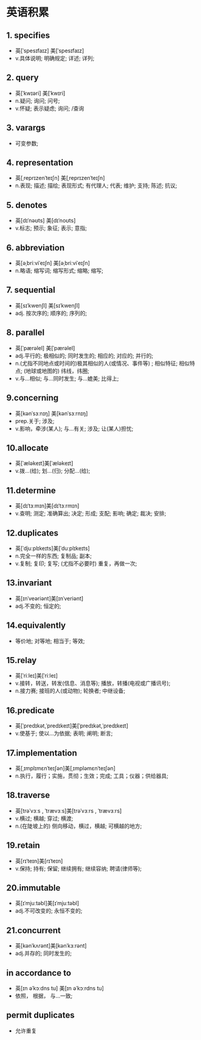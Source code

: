 # 英语积累 #
## 1. specifies 
- 英[ˈspesɪfaɪz] 美[ˈspesɪfaɪz]   
- v.具体说明; 明确规定; 详述; 详列;
## 2. query ##
- 英[ˈkwɪəri] 美[ˈkwɪri]  
- n.疑问; 询问; 问号; 
- v.怀疑; 表示疑虑; 询问;  /查询      
## 3. varargs 
- 可变参数;
## 4. representation  
- 英[ˌreprɪzenˈteɪʃn] 美[ˌreprɪzenˈteɪʃn]                      
- n.表现; 描述; 描绘; 表现形式; 有代理人; 代表; 维护; 支持; 陈述; 抗议;
## 5. denotes   
- 英[dɪˈnəʊts] 美[dɪˈnoʊts] 
- v.标志; 预示; 象征; 表示; 意指;
## 6. abbreviation ##
- 英[əˌbriːviˈeɪʃn] 美[əˌbriːviˈeɪʃn]  
- n.略语; 缩写词; 缩写形式; 缩略; 缩写;
## 7. sequential ##
- 英[sɪˈkwenʃl] 美[sɪˈkwenʃl]  
- adj.	按次序的; 顺序的; 序列的;
## 8. parallel ##
- 英[ˈpærəlel] 美[ˈpærəlel]
- adj.平行的; 极相似的; 同时发生的; 相应的; 对应的; 并行的;
- n.(尤指不同地点或时间的)极其相似的人(或情况、事件等) ; 相似特征; 相似特点; (地球或地图的) 纬线，纬圈;
- v.与…相似; 与…同时发生; 与…媲美; 比得上;
## 9.concerning ##
- 英[kənˈsɜːnɪŋ] 美[kənˈsɜːrnɪŋ]
- prep.关于; 涉及;
- v.影响，牵涉(某人); 与…有关; 涉及; 让(某人)担忧;
## 10.allocate ##	
- 英[ˈæləkeɪt]美[ˈæləkeɪt]
- v.拨…(给); 划…(归); 分配…(给);
## 11.determine ##
- 英[dɪˈtɜːmɪn]美[dɪˈtɜːrmɪn]
- v.查明; 测定; 准确算出; 决定; 形成; 支配; 影响; 确定; 裁决; 安排;
## 12.duplicates ##
- 英[ˈdjuːplɪkeɪts]美[ˈduːplɪkeɪts]
- n.完全一样的东西; 复制品; 副本;
- v.复制; 复印; 复写; (尤指不必要时) 重复，再做一次;
## 13.invariant ##
- 英[ɪnˈveəriənt]美[ɪnˈveriənt]
- adj.不变的; 恒定的;
## 14.equivalently ##
- 等价地; 对等地; 相当于; 等效;
## 15.relay ##
- 英[ˈriːleɪ]美[ˈriːleɪ]
- v.接转，转送，转发(信息、消息等); 播放，转播(电视或广播讯号);
- n.接力赛; 接班的人(或动物); 轮换者; 中继设备;
## 16.predicate ##
- 英[ˈpredɪkət,ˈpredɪkeɪt]美[ˈpredɪkət,ˈpredɪkeɪt]
- v.使基于; 使以…为依据; 表明; 阐明; 断言;
## 17.implementation ##
- 英[ˌɪmplɪmɛnˈteɪʃən]美[ˌɪmpləmɛnˈteɪʃən]
- n.执行，履行；实施，贯彻；生效；完成; 工具；仪器；供给器具;
## 18.traverse ##
- 英[trəˈvɜːs , ˈtrævɜːs]美[trəˈvɜːrs , ˈtrævɜːrs]
- v.横过; 横越; 穿过; 横渡;
- n.(在陡坡上的) 侧向移动，横过，横越; 可横越的地方;
## 19.retain ##	
- 英[rɪˈteɪn]美[rɪˈteɪn]
- v.保持; 持有; 保留; 继续拥有; 继续容纳; 聘请(律师等);
## 20.immutable ##
- 英[ɪˈmjuːtəbl]美[ɪˈmjuːtəbl]
- adj.不可改变的; 永恒不变的;
## 21.concurrent ##
- 英[kənˈkʌrənt]美[kənˈkɜːrənt]
- adj.并存的; 同时发生的;



## in accordance to 
- 英[ɪn əˈkɔːdns tu] 美[ɪn əˈkɔːrdns tu]  
- 依照， 根据， 与…一致;
## permit duplicates ##
- 允许重复
